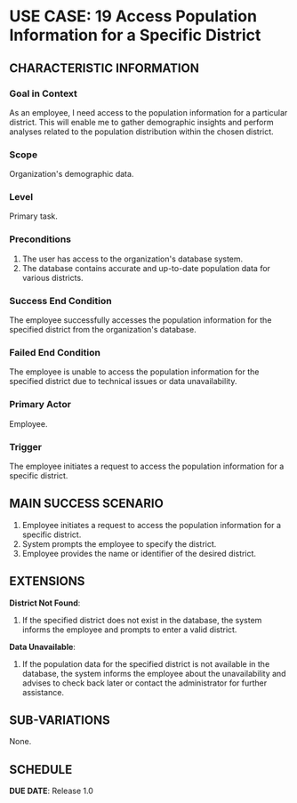 # USE CASE: 19 Access Population Information for a Specific District

## CHARACTERISTIC INFORMATION

### Goal in Context

As an employee, I need access to the population information for a particular district. This will enable me to gather demographic insights and perform analyses related to the population distribution within the chosen district.

### Scope

Organization's demographic data.

### Level

Primary task.

### Preconditions

1. The user has access to the organization's database system.
2. The database contains accurate and up-to-date population data for various districts.

### Success End Condition

The employee successfully accesses the population information for the specified district from the organization's database.

### Failed End Condition

The employee is unable to access the population information for the specified district due to technical issues or data unavailability.

### Primary Actor

Employee.

### Trigger

The employee initiates a request to access the population information for a specific district.

## MAIN SUCCESS SCENARIO

1. Employee initiates a request to access the population information for a specific district.
2. System prompts the employee to specify the district.
3. Employee provides the name or identifier of the desired district.

## EXTENSIONS

**District Not Found**:
   1. If the specified district does not exist in the database, the system informs the employee and prompts to enter a valid district.

**Data Unavailable**:
   1. If the population data for the specified district is not available in the database, the system informs the employee about the unavailability and advises to check back later or contact the administrator for further assistance.

## SUB-VARIATIONS

None.

## SCHEDULE

**DUE DATE**: Release 1.0
